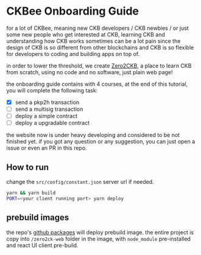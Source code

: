 # CKBee Onboarding Guide

for a lot of CKBee, meaning new CKB developers / CKB newbies / or just some new people who get interested at CKB, learning CKB and understanding how CKB works sometimes can be a lot pain since the design of CKB is so different from other blockchains and CKB is so flexible for developers to coding and building apps on top of.

in order to lower the threshold, we create [Zero2CKB](https://zero2ckb.ckbapp.dev/), a place to learn CKB from scratch, using no code and no software, just plain web page!

the onboarding guide contains with 4 courses, at the end of this tutorial, you will complete the following task:

- [x] send a pkp2h transaction
- [ ] send a multisig transaction
- [ ] deploy a simple contract
- [ ] deploy a upgradable contract

the website now is under heavy developing and considered to be not finished yet. if you got any question or any suggestion, you can just open a issue or even an PR in this repo.

## How to run

change the `src/config/constant.json` server url if needed.

```sh
yarn && yarn build
PORT=<your client running port> yarn deploy
```

## prebuild images

the repo's [github packages](https://github.com/RetricSu/zero2ckb-web/pkgs/container/zero2ckb-web-prebuilds) will deploy prebuild image. the entire project is copy into `/zero2ck-web` folder in the image, with `node_module` pre-installed and react UI client pre-build.

